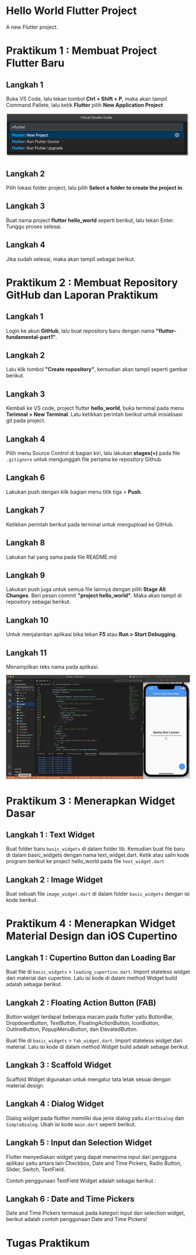 # Hello World Flutter Project

A new Flutter project.

# Praktikum 1 : Membuat Project Flutter Baru

## Langkah 1

Buka VS Code, lalu tekan tombol **Ctrl + Shift + P**, maka akan tampil Command Pallete, lalu ketik **Flutter** pilih **New Application Project**

![Screenshot hello_world](images/02.png)

## Langkah 2

Pilih lokasi folder project, lalu pilih **Select a folder to create the project in**.

## Langkah 3 

Buat nama project **flutter hello_world** seperti berikut, lalu tekan Enter. Tunggu proses selesai.

## Langkah 4

Jika sudah selesai, maka akan tampil sebagai berikut.

# Praktikum 2 : Membuat Repository GitHub dan Laporan Praktikum

## Langkah 1

Login ke akun **GitHub**, lalu buat repository baru dengan nama **"flutter-fundamental-part1"**.

## Langkah 2

Lalu klik tombol **"Create repository"**, kemudian akan tampil seperti gambar berikut.

## Langkah 3

Kembali ke VS code, project flutter **hello_world**, buka terminal pada menu **Terimnal > New Terminal**. Lalu ketikkan perintah berikut untuk inisialisasi git pada project. 

## Langkah 4

Pilih menu Source Control di bagian kiri, lalu lakukan **stages(+)** pada file `.gitignore` untuk mengunggah file pertama ke repository Github.

## Langkah 6

Lakukan push dengan klik bagian menu titik tiga > **Push**.

## Langkah 7

Ketikkan perintah berikut pada terminal untuk mengupload ke GitHub. 

## Langkah 8

Lakukan hal yang sama pada file README.md

## Langkah 9 

Lakukan push juga untuk semua file lainnya dengan pilih **Stage All Changes**. Beri pesan commit **"project hello_world"**. Maka akan tampil di repository sebagai berikut. 

## Langkah 10 

Untuk menjalankan aplikasi bika tekan **F5** atau **Run > Start Debugging**.

## Langkah 11

Menampilkan teks nama pada aplikasi. 

![Screenshot hello_world](images/01.png)

# Praktikum 3 : Menerapkan Widget Dasar

## Langkah 1 : Text Widget

Buat folder baru `basic_widgets` di dalam folder lib. Kemudian buat file baru di dalam basic_widgets dengan nama text_widget.dart. Ketik atau salin kode program berikut ke project hello_world pada file `text_widget.dart`

## Langkah 2 : Image Widget

Buat sebuah file `image_widget.dart` di dalam folder `basic_widgets` dengan isi kode berikut.

# Praktikum 4 : Menerapkan Widget Material Design dan iOS Cupertino

## Langkah 1 : Cupertino Button dan Loading Bar

Buat file di `basic_widgets` > `loading_cupertino.dart`. Import stateless widget dari material dan cupertino. Lalu isi kode di dalam method Widget build adalah sebagai berikut.

## Langkah 2 : Floating Action Button (FAB)

Button widget terdapat beberapa macam pada flutter yaitu ButtonBar, DropdownButton, TextButton, FloatingActionButton, IconButton, OutlineButton, PopupMenuButton, dan ElevatedButton.

Buat file di `basic_widgets` > `fab_widget.dart`. Import stateless widget dari material. Lalu isi kode di dalam method Widget build adalah sebagai berikut.

## Langkah 3 : Scaffold Widget

Scaffold Widget digunakan untuk mengatur tata letak sesuai dengan material design. 

## Langkah 4 : Dialog Widget

Dialog widget pada fluttter memiliki dua jenis dialog yaitu `AlertDialog` dan `SimpleDialog`. Ubah isi kode `main.dart` seperti berikut.

## Langkah 5 : Input dan Selection Widget 

Flutter menyediakan widget yang dapat menerima input dari pengguna aplikasi yaitu antara lain Checkbox, Date and Time Pickers, Radio Button, Slider, Switch, TextField.

Contoh penggunaan TextField Widget adalah sebagai berikut :

## Langkah 6 : Date and Time Pickers

Date and Time Pickers termasuk pada kategori input dan selection widget, berikut adalah contoh penggunaan Date and Time Pickers!

# Tugas Praktikum






